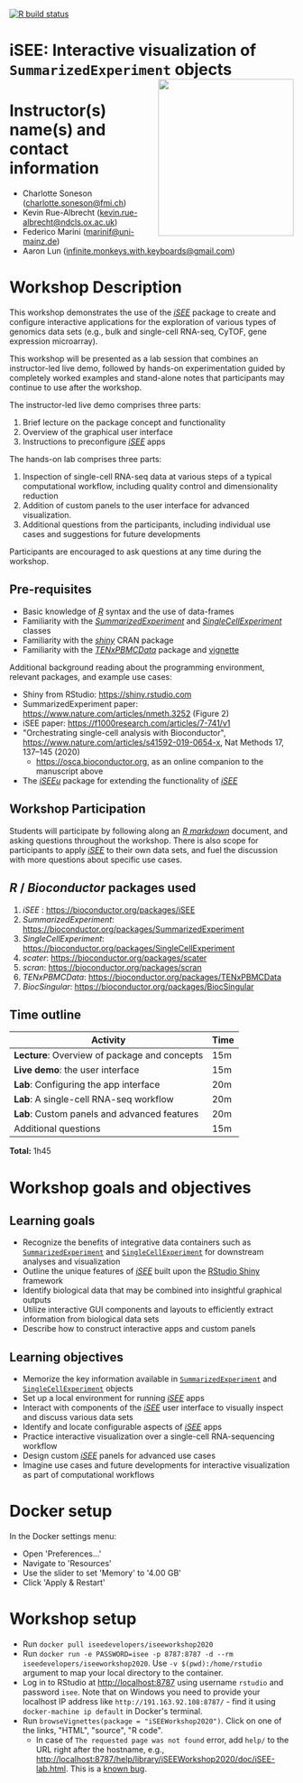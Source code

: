 <!-- badges: start -->
[![R build status](https://github.com/iSEE/iSEEWorkshop2020/workflows/build_check_deploy/badge.svg)](https://github.com/iSEE/iSEEWorkshop2020/actions)
<!-- badges: end -->

# iSEE: Interactive visualization of `SummarizedExperiment` objects <img src="man/figures/logo.png" align="right" width="240" height="278">

# Instructor(s) name(s) and contact information

- Charlotte Soneson (charlotte.soneson@fmi.ch)
- Kevin Rue-Albrecht (kevin.rue-albrecht@ndcls.ox.ac.uk)
- Federico Marini (marinif@uni-mainz.de)
- Aaron Lun (infinite.monkeys.with.keyboards@gmail.com)

# Workshop Description

This workshop demonstrates the use of the [_iSEE_](https://bioconductor.org/packages/iSEE/) package to create and configure interactive applications for the exploration of various types of genomics data sets (e.g., bulk and single-cell RNA-seq, CyTOF, gene expression microarray).

This workshop will be presented as a lab session that combines an instructor-led live demo, followed by hands-on experimentation guided by completely worked examples and stand-alone notes that participants may continue to use after the workshop.

The instructor-led live demo comprises three parts:

1. Brief lecture on the package concept and functionality
2. Overview of the graphical user interface
3. Instructions to preconfigure [_iSEE_](https://bioconductor.org/packages/iSEE/) apps

The hands-on lab comprises three parts:

1. Inspection of single-cell RNA-seq data at various steps of a typical computational workflow, including quality control and dimensionality reduction
2. Addition of custom panels to the user interface for advanced visualization.
3. Additional questions from the participants, including individual use cases and suggestions for future developments

Participants are encouraged to ask questions at any time during the workshop.

## Pre-requisites

* Basic knowledge of [_R_](https://www.r-project.org/about.html) syntax and the use of data-frames
* Familiarity with the [_SummarizedExperiment_](https://bioconductor.org/packages/SummarizedExperiment) and [_SingleCellExperiment_](https://bioconductor.org/packages/SingleCellExperiment) classes
* Familiarity with the [_shiny_](https://CRAN.R-project.org/package=shiny) CRAN package
* Familiarity with the [_TENxPBMCData_](https://bioconductor.org/packages/TENxPBMCData/) package and [vignette](https://bioconductor.org/packages/release/data/experiment/vignettes/TENxPBMCData/inst/doc/TENxPBMCData.html)

Additional background reading about the programming environment, relevant packages, and example use cases:

* Shiny from RStudio: https://shiny.rstudio.com
* SummarizedExperiment paper: https://www.nature.com/articles/nmeth.3252 (Figure 2)
* iSEE paper: https://f1000research.com/articles/7-741/v1
* "Orchestrating single-cell analysis with Bioconductor", https://www.nature.com/articles/s41592-019-0654-x, Nat Methods 17, 137–145 (2020)
  * https://osca.bioconductor.org, as an online companion to the manuscript above
* The [_iSEEu_](https://bioconductor.org/packages/iSEEu) package for extending the functionality of [_iSEE_](https://bioconductor.org/packages/iSEE/)

## Workshop Participation

Students will participate by following along an [_R markdown_](https://rmarkdown.rstudio.com/) document, and asking questions throughout the workshop.
There is also scope for participants to apply  [_iSEE_](https://bioconductor.org/packages/iSEE/) to their own data sets, and fuel the discussion with more questions about specific use cases.

## _R_ / _Bioconductor_ packages used

1. _iSEE_ : https://bioconductor.org/packages/iSEE
2. _SummarizedExperiment_: https://bioconductor.org/packages/SummarizedExperiment
3. _SingleCellExperiment_: https://bioconductor.org/packages/SingleCellExperiment
4. _scater_: https://bioconductor.org/packages/scater
5. _scran_: https://bioconductor.org/packages/scran
6. _TENxPBMCData_: https://bioconductor.org/packages/TENxPBMCData
7. _BiocSingular_: https://bioconductor.org/packages/BiocSingular

## Time outline

| Activity                                      | Time |
|-----------------------------------------------|------|
| **Lecture**: Overview of package and concepts | 15m  |
| **Live demo**: the user interface             | 15m  |
| **Lab**: Configuring the app interface        | 20m  |
| **Lab**: A single-cell RNA-seq workflow       | 20m  |
| **Lab**: Custom panels and advanced features  | 20m  |
| Additional questions                          | 15m  |

**Total:** 1h45

# Workshop goals and objectives

## Learning goals

* Recognize the benefits of integrative data containers such as [`SummarizedExperiment`](https://bioconductor.org/packages/SummarizedExperiment) and [`SingleCellExperiment`](https://bioconductor.org/packages/SingleCellExperiment) for downstream analyses and visualization
* Outline the unique features of [_iSEE_](https://bioconductor.org/packages/iSEE/) built upon the [RStudio Shiny](https://shiny.rstudio.com) framework
* Identify biological data that may be combined into insightful graphical outputs
* Utilize interactive GUI components and layouts to efficiently extract information from biological data sets
* Describe how to construct interactive apps and custom panels

## Learning objectives

* Memorize the key information available in [`SummarizedExperiment`](https://bioconductor.org/packages/SummarizedExperiment) and [`SingleCellExperiment`](https://bioconductor.org/packages/SingleCellExperiment) objects
* Set up a local environment for running [_iSEE_](https://bioconductor.org/packages/iSEE) apps
* Interact with components of the [_iSEE_](https://bioconductor.org/packages/iSEE) user interface to visually inspect and discuss various data sets
* Identify and locate configurable aspects of [_iSEE_](https://bioconductor.org/packages/iSEE) apps
* Practice interactive visualization over a single-cell RNA-sequencing workflow
* Design custom [_iSEE_](https://bioconductor.org/packages/iSEE) panels for advanced use cases
* Imagine use cases and future developments for interactive visualization as part of computational workflows

# Docker setup

In the Docker settings menu:

- Open 'Preferences...'
- Navigate to 'Resources'
- Use the slider to set 'Memory' to '4.00 GB'
- Click 'Apply & Restart'

# Workshop setup

- Run `docker pull iseedevelopers/iseeworkshop2020`
- Run `docker run -e PASSWORD=isee -p 8787:8787 -d --rm iseedevelopers/iseeworkshop2020`.
  Use `-v $(pwd):/home/rstudio` argument to map your local directory to the container. 
- Log in to RStudio at [http://localhost:8787](http://localhost:8787) using username `rstudio` and password `isee`.
  Note that on Windows you need to provide your localhost IP address like `http://191.163.92.108:8787/` - find it using `docker-machine ip default` in Docker's terminal.
- Run `browseVignettes(package = "iSEEWorkshop2020")`.
  Click on one of the links, "HTML", "source", "R code".
  - In case of `The requested page was not found` error, add `help/` to the URL right after the hostname, e.g., <http://localhost:8787/help/library/iSEEWorkshop2020/doc/iSEE-lab.html>.
  This is a [known bug](https://github.com/rocker-org/rocker-versioned/issues/178).
